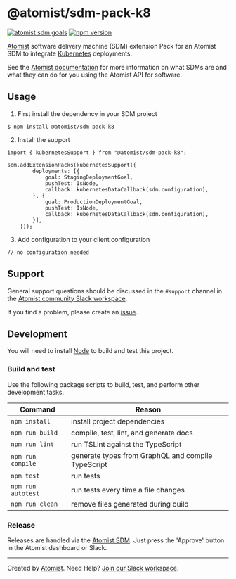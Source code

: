 # @atomist/sdm-pack-k8

[![atomist sdm goals](http://badge.atomist.com/T29E48P34/atomist/sdm-pack-k8/36919e92-7d10-4e4c-87b7-a0fd58bca349)](https://app.atomist.com/workspace/T29E48P34)
[![npm version](https://img.shields.io/npm/v/@atomist/sdm-pack-k8/next.svg)](https://www.npmjs.com/package/@atomist/sdm-pack-k8/v/next)

[Atomist][atomist] software delivery machine (SDM) extension Pack for an Atomist SDM to integrate [Kubernetes](https://kubernetes.io) deployments.

See the [Atomist documentation][atomist-doc] for more information on
what SDMs are and what they can do for you using the Atomist API for
software.

[atomist-doc]: https://docs.atomist.com/ (Atomist Documentation)

## Usage

1. First install the dependency in your SDM project

```
$ npm install @atomist/sdm-pack-k8
```

2. Install the support

```
import { kubernetesSupport } from "@atomist/sdm-pack-k8";

sdm.addExtensionPacks(kubernetesSupport({
        deployments: [{
            goal: StagingDeploymentGoal,
            pushTest: IsNode,
            callback: kubernetesDataCallback(sdm.configuration), 
        }, {
            goal: ProductionDeploymentGoal,
            pushTest: IsNode,
            callback: kubernetesDataCallback(sdm.configuration),
        }],
    }));
```

3. Add configuration to your client configuration

```
// no configuration needed
```

## Support

General support questions should be discussed in the `#support`
channel in the [Atomist community Slack workspace][slack].

If you find a problem, please create an [issue][].

[issue]: https://github.com/atomist/sdm-pack-spring/issues

## Development

You will need to install [Node][node] to build and test this project.

[node]: https://nodejs.org/ (Node.js)

### Build and test

Use the following package scripts to build, test, and perform other
development tasks.

Command | Reason
------- | ------
`npm install` | install project dependencies
`npm run build` | compile, test, lint, and generate docs
`npm run lint` | run TSLint against the TypeScript
`npm run compile` | generate types from GraphQL and compile TypeScript
`npm test` | run tests
`npm run autotest` | run tests every time a file changes
`npm run clean` | remove files generated during build

### Release

Releases are handled via the [Atomist SDM][atomist-sdm].  Just press
the 'Approve' button in the Atomist dashboard or Slack.

[atomist-sdm]: https://github.com/atomist/atomist-sdm (Atomist Software Delivery Machine)

---

Created by [Atomist][atomist].
Need Help?  [Join our Slack workspace][slack].

[atomist]: https://atomist.com/ (Atomist - How Teams Deliver Software)
[slack]: https://join.atomist.com/ (Atomist Community Slack)

